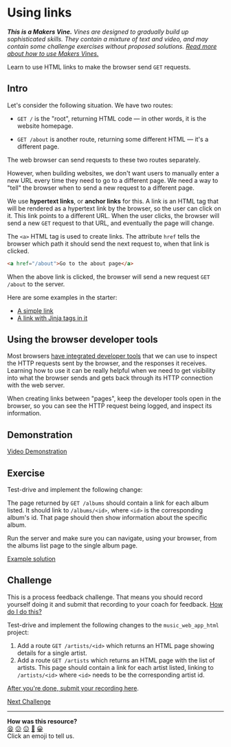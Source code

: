 # Using links

_**This is a Makers Vine.** Vines are designed to gradually build up sophisticated skills. They contain a mixture of text and video, and may contain some challenge exercises without proposed solutions. [Read more about how to use Makers
Vines.](https://github.com/makersacademy/course/blob/main/labels/vines.md)_

Learn to use HTML links to make the browser send `GET` requests.

## Intro

Let's consider the following situation. We have two routes:

* `GET /` is the "root", returning HTML code — in other words, it is the website homepage.

* `GET /about` is another route, returning some different HTML — it's a different page.

The web browser can send requests to these two routes separately.

However, when building websites, we don't want users to manually enter a new URL every time they need to go to a different page. We need a way to "tell" the browser when to send a new request to a different page.

We use **hypertext links**, or **anchor links** for this. A link is an HTML tag that will be rendered as a hypertext link by the browser, so the user can click on it. This link points to a different URL. When the user clicks, the browser will send a new `GET` request to that URL, and eventually the page will change.

The `<a>` HTML tag is used to create links. The attribute `href` tells the browser which path it should send the next request to, when that link is clicked.

```html
<a href="/about">Go to the about page</a>
```

When the above link is clicked, the browser will send a new request `GET /about` to the server.

Here are some examples in the starter:

* [A simple link](https://github.com/makersacademy/web-applications-in-python-project-starter-html/blob/main/templates/books/show.html#L18-L20)
* [A link with Jinja tags in it](https://github.com/makersacademy/web-applications-in-python-project-starter-html/blob/main/templates/books/index.html#L14)

## Using the browser developer tools

Most browsers [have integrated developer tools](../pills/use_the_developer_console.md) that we can use to inspect the HTTP requests sent by the browser, and the responses it receives. Learning how to use it can be really helpful when we need to get visibility into what the browser sends and gets back through its HTTP connection with the web server.

When creating links between "pages", keep the developer tools open in the browser, so you can see the HTTP request being logged, and inspect its information.

## Demonstration

[Video Demonstration](https://www.youtube.com/watch?v=1GcIg1lDTC4&t=858s)

## Exercise

Test-drive and implement the following change:

The page returned by `GET /albums` should contain a link for each album listed. It should link to `/albums/<id>`, where `<id>` is the corresponding album's id. That page should then show information about the specific album.

Run the server and make sure you can navigate, using your browser, from the albums list page to the single album page.

[Example solution](https://www.youtube.com/watch?v=1GcIg1lDTC4&t=1330s)

## Challenge

This is a process feedback challenge. That means you should record yourself doing it and
submit that recording to your coach for feedback. [How do I do
this?](https://github.com/makersacademy/golden-square-in-python/blob/main/pills/process_feedback_challenges.md)

Test-drive and implement the following changes to the `music_web_app_html` project:

1. Add a route `GET /artists/<id>` which returns an HTML page showing details for a single artist.
2. Add a route `GET /artists` which returns an HTML page with the list of artists. This page should contain a link for each artist listed, linking to `/artists/<id>` where `<id>` needs to be the corresponding artist id.

[After you're done, submit your recording here](https://airtable.com/shrNFgNkPWr3d63Db?prefill_Item=webpy_as03).


[Next Challenge](04_using_forms.md)

<!-- BEGIN GENERATED SECTION DO NOT EDIT -->

---

**How was this resource?**  
[😫](https://airtable.com/shrUJ3t7KLMqVRFKR?prefill_Repository=makersacademy%2Fweb-applications-in-python&prefill_File=html_challenges%2F03_using_links.md&prefill_Sentiment=😫) [😕](https://airtable.com/shrUJ3t7KLMqVRFKR?prefill_Repository=makersacademy%2Fweb-applications-in-python&prefill_File=html_challenges%2F03_using_links.md&prefill_Sentiment=😕) [😐](https://airtable.com/shrUJ3t7KLMqVRFKR?prefill_Repository=makersacademy%2Fweb-applications-in-python&prefill_File=html_challenges%2F03_using_links.md&prefill_Sentiment=😐) [🙂](https://airtable.com/shrUJ3t7KLMqVRFKR?prefill_Repository=makersacademy%2Fweb-applications-in-python&prefill_File=html_challenges%2F03_using_links.md&prefill_Sentiment=🙂) [😀](https://airtable.com/shrUJ3t7KLMqVRFKR?prefill_Repository=makersacademy%2Fweb-applications-in-python&prefill_File=html_challenges%2F03_using_links.md&prefill_Sentiment=😀)  
Click an emoji to tell us.

<!-- END GENERATED SECTION DO NOT EDIT -->

